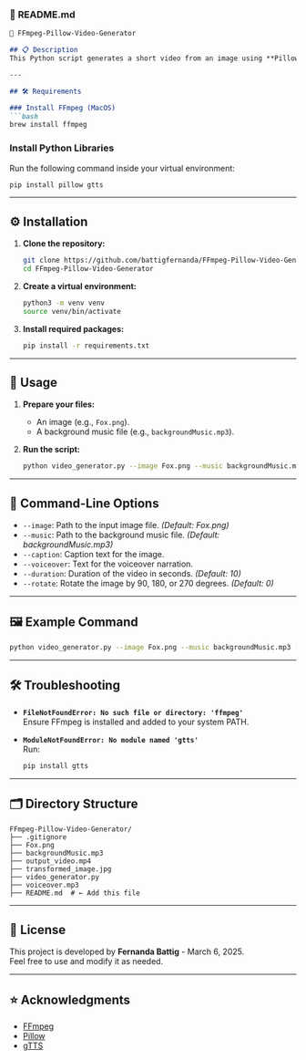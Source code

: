 ### 📄 **README.md** 

```markdown
🎥 FFmpeg-Pillow-Video-Generator

## 📋 Description
This Python script generates a short video from an image using **Pillow** for image processing and **FFmpeg** for video creation. It overlays text onto the image, applies a basic transformation (grayscale or rotation), and adds background music with captions and a voiceover narration.

---

## 🛠️ Requirements

### Install FFmpeg (MacOS)
```bash
brew install ffmpeg
```

### Install Python Libraries
Run the following command inside your virtual environment:
```bash
pip install pillow gtts
```

---

## ⚙️ Installation

1. **Clone the repository:**
   ```bash
   git clone https://github.com/battigfernanda/FFmpeg-Pillow-Video-Generator.git
   cd FFmpeg-Pillow-Video-Generator
   ```

2. **Create a virtual environment:**
   ```bash
   python3 -m venv venv
   source venv/bin/activate
   ```

3. **Install required packages:**
   ```bash
   pip install -r requirements.txt
   ```

---

## 🚀 Usage

1. **Prepare your files:**
   - An image (e.g., `Fox.png`).
   - A background music file (e.g., `backgroundMusic.mp3`).

2. **Run the script:**
   ```bash
   python video_generator.py --image Fox.png --music backgroundMusic.mp3 --caption "This is a fox in the wild." --voiceover "This is a fox in the wild." --duration 5 --rotate 90
   ```

---

## 🔄 Command-Line Options

- `--image`: Path to the input image file. *(Default: Fox.png)*
- `--music`: Path to the background music file. *(Default: backgroundMusic.mp3)*
- `--caption`: Caption text for the image.
- `--voiceover`: Text for the voiceover narration.
- `--duration`: Duration of the video in seconds. *(Default: 10)*
- `--rotate`: Rotate the image by 90, 180, or 270 degrees. *(Default: 0)*

---

## 🖼️ Example Command
```bash
python video_generator.py --image Fox.png --music backgroundMusic.mp3 --caption "A beautiful fox in the forest." --voiceover "A beautiful fox in the forest." --duration 5 --rotate 90
```

---

## 🛠️ Troubleshooting

- **`FileNotFoundError: No such file or directory: 'ffmpeg'`**  
  Ensure FFmpeg is installed and added to your system PATH.

- **`ModuleNotFoundError: No module named 'gtts'`**  
  Run:
  ```bash
  pip install gtts
  ```

---

## 🗂️ Directory Structure
```
FFmpeg-Pillow-Video-Generator/
├── .gitignore
├── Fox.png
├── backgroundMusic.mp3
├── output_video.mp4
├── transformed_image.jpg
├── video_generator.py
├── voiceover.mp3
├── README.md  # ← Add this file
```

---

## 📜 License
This project is developed by **Fernanda Battig** - March 6, 2025.  
Feel free to use and modify it as needed.

---

## ⭐ Acknowledgments
- [FFmpeg](https://ffmpeg.org/)
- [Pillow](https://python-pillow.org/)
- [gTTS](https://pypi.org/project/gTTS/)
```
